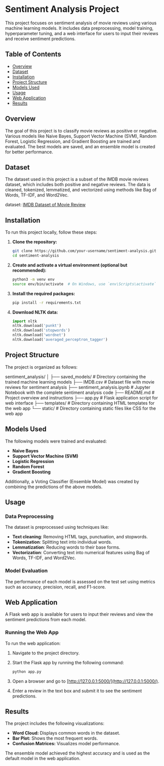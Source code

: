 # Sentiment Analysis Project

This project focuses on sentiment analysis of movie reviews using various machine learning models. It includes data preprocessing, model training, hyperparameter tuning, and a web interface for users to input their reviews and receive sentiment predictions.

## Table of Contents
- [Overview](#overview)
- [Dataset](#dataset)
- [Installation](#installation)
- [Project Structure](#project-structure)
- [Models Used](#models-used)
- [Usage](#usage)
- [Web Application](#web-application)
- [Results](#results)

## Overview

The goal of this project is to classify movie reviews as positive or negative. Various models like Naive Bayes, Support Vector Machine (SVM), Random Forest, Logistic Regression, and Gradient Boosting are trained and evaluated. The best models are saved, and an ensemble model is created for better performance.

## Dataset

The dataset used in this project is a subset of the IMDB movie reviews dataset, which includes both positive and negative reviews. The data is cleaned, tokenized, lemmatized, and vectorized using methods like Bag of Words, TF-IDF, and Word2Vec.

dataset: [IMDB Dataset of Movie Review](https://www.kaggle.com/datasets/lakshmi25npathi/imdb-dataset-of-50k-movie-reviews)

## Installation

To run this project locally, follow these steps:

1. **Clone the repository:**
    ```bash
    git clone https://github.com/your-username/sentiment-analysis.git
    cd sentiment-analysis
    ```

2. **Create and activate a virtual environment (optional but recommended):**
    ```bash
    python3 -m venv env
    source env/bin/activate  # On Windows, use `env\Scripts\activate`
    ```

3. **Install the required packages:**
    ```bash
    pip install -r requirements.txt
    ```

4. **Download NLTK data:**
    ```python
    import nltk
    nltk.download('punkt')
    nltk.download('stopwords')
    nltk.download('wordnet')
    nltk.download('averaged_perceptron_tagger')
    ```

## Project Structure

The project is organized as follows:

sentiment_analysis/
│
├── saved_models/           # Directory containing the trained machine learning models
├── IMDB.csv                # Dataset file with movie reviews for sentiment analysis
├── sentiment_analysis.ipynb # Jupyter Notebook with the complete sentiment analysis code
├── README.md               # Project overview and instructions
├── app.py                  # Flask application script for web interface
├── templates/              # Directory containing HTML templates for the web app
└── static/                 # Directory containing static files like CSS for the web app

## Models Used

The following models were trained and evaluated:

- **Naive Bayes**
- **Support Vector Machine (SVM)**
- **Logistic Regression**
- **Random Forest**
- **Gradient Boosting**

Additionally, a Voting Classifier (Ensemble Model) was created by combining the predictions of the above models.

## Usage

### Data Preprocessing

The dataset is preprocessed using techniques like:
- **Text cleaning**: Removing HTML tags, punctuation, and stopwords.
- **Tokenization**: Splitting text into individual words.
- **Lemmatization**: Reducing words to their base forms.
- **Vectorization**: Converting text into numerical features using Bag of Words, TF-IDF, and Word2Vec.

### Model Evaluation

The performance of each model is assessed on the test set using metrics such as accuracy, precision, recall, and F1-score.

## Web Application

A Flask web app is available for users to input their reviews and view the sentiment predictions from each model.

### Running the Web App

To run the web application:

1. Navigate to the project directory.
2. Start the Flask app by running the following command:

   ```bash
   python app.py

3. Open a browser and go to [http://127.0.0.1:5000/](http://127.0.0.1:5000/).
4. Enter a review in the text box and submit it to see the sentiment predictions.

## Results

The project includes the following visualizations:

- **Word Cloud:** Displays common words in the dataset.
- **Bar Plot:** Shows the most frequent words.
- **Confusion Matrices:** Visualizes model performance.

The ensemble model achieved the highest accuracy and is used as the default model in the web application.
